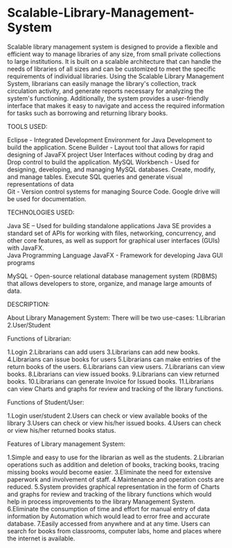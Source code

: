 # Scalable-Library-Management-System
Scalable library management system is designed to provide a flexible and efficient way to manage libraries of any size, from small private collections to large institutions. It is built on a scalable architecture that can handle the needs of libraries of all sizes and can be customized to meet the specific requirements of individual libraries. Using the Scalable Library Management System, librarians can easily manage the library's collection, track circulation activity, and generate reports necessary for analyzing the system's functioning. Additionally, the system provides a user-friendly interface that makes it easy to navigate and access the required information for tasks such as borrowing and returning library books. 

 

TOOLS USED:  

Eclipse - Integrated Development Environment for Java Development to build the application. 
Scene Builder - Layout tool that allows for rapid designing of JavaFX project User Interfaces without coding by drag and Drop control to build the application. 
MySQL Workbench - Used for designing, developing, and managing MySQL databases. Create, modify, and manage tables. Execute SQL queries and generate visual representations of data  
Git - Version control systems for managing Source Code. 
Google drive will be used for documentation. 

 

TECHNOLOGIES USED: 

Java SE – Used for building standalone applications Java SE provides a standard set of APIs for working with files, networking, concurrency, and other core features, as well as support for graphical user interfaces (GUIs) with JavaFX.  
                                    Java Programming Language 
                                    JavaFX - Framework for developing Java GUI programs                    

MySQL - Open-source relational database management system (RDBMS) that allows developers to store, organize, and manage large amounts of data. 

 

DESCRIPTION: 

About Library Management System: 
There will be two use-cases: 
1.Librarian 
2.User/Student 

Functions of Librarian: 

1.Login 
2.Librarians can add users 
3.Librarians can add new books. 
4.Librarians can issue books for users 
5.Librarians can make entries of the return books of the users. 
6.Librarians can view users. 
7.Librarians can view books. 
8.Librarians can view issued books. 
9.Librarians can view returned books. 
10.Librarians can generate Invoice for Issued books. 
11.Librarians can view Charts and graphs for review and tracking of the library functions. 

 

Functions of Student/User: 

1.Login user/student 
2.Users can check or view available books of the library 
3.Users can check or view his/her issued books. 
4.Users can check or view his/her returned books status. 


Features of Library management System: 

1.Simple and easy to use for the librarian as well as the students. 
2.Librarian operations such as addition and deletion of books, tracking books, tracing missing books would become easier. 
3.Eliminate the need for extensive paperwork and involvement of staff. 
4.Maintenance and operation costs are reduced. 
5.System provides graphical representation in the form of Charts and graphs for review and tracking of the library functions which would help in process improvements to the library Management System. 
6.Eliminate the consumption of time and effort for manual entry of data information by Automation which would lead to error free and accurate database. 
7.Easily accessed from anywhere and at any time. Users can search for books from classrooms, computer labs, home and places where the internet is available. 

 